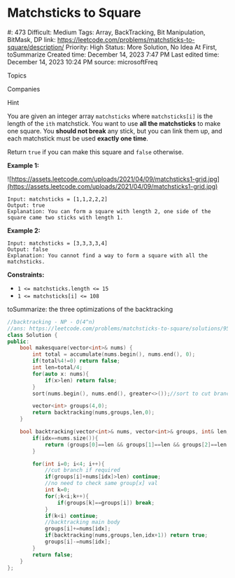 # Matchsticks to Square

#: 473
Difficult: Medium
Tags: Array, BackTracking, Bit Manipulation, BitMask, DP
link: https://leetcode.com/problems/matchsticks-to-square/description/
Priority: High
Status: More Solution, No Idea At First, toSummarize
Created time: December 14, 2023 7:47 PM
Last edited time: December 14, 2023 10:24 PM
source: microsoftFreq

Topics

Companies

Hint

You are given an integer array `matchsticks` where `matchsticks[i]` is the length of the `ith` matchstick. You want to use **all the matchsticks** to make one square. You **should not break** any stick, but you can link them up, and each matchstick must be used **exactly one time**.

Return `true` if you can make this square and `false` otherwise.

**Example 1:**

![https://assets.leetcode.com/uploads/2021/04/09/matchsticks1-grid.jpg](https://assets.leetcode.com/uploads/2021/04/09/matchsticks1-grid.jpg)

```
Input: matchsticks = [1,1,2,2,2]
Output: true
Explanation: You can form a square with length 2, one side of the square came two sticks with length 1.

```

**Example 2:**

```
Input: matchsticks = [3,3,3,3,4]
Output: false
Explanation: You cannot find a way to form a square with all the matchsticks.

```

**Constraints:**

- `1 <= matchsticks.length <= 15`
- `1 <= matchsticks[i] <= 108`

toSummarize: the three optimizations of the backtracking

```cpp
//backtracking - NP - O(4^n)
//ans: https://leetcode.com/problems/matchsticks-to-square/solutions/95744/cpp-6ms-solution-with-dfs/
class Solution {
public:
    bool makesquare(vector<int>& nums) {
        int total = accumulate(nums.begin(), nums.end(), 0);
        if(total%4!=0) return false;
        int len=total/4;
        for(auto x: nums){
            if(x>len) return false;
        }
        sort(nums.begin(), nums.end(), greater<>());//sort to cut branch earlier

        vector<int> groups(4,0);
        return backtracking(nums,groups,len,0);
    }

    bool backtracking(vector<int>& nums, vector<int>& groups, int& len, int idx){
        if(idx==nums.size()){
            return (groups[0]==len && groups[1]==len && groups[2]==len && groups[3]==len);
        }

        for(int i=0; i<4; i++){
            //cut branch if required
            if(groups[i]+nums[idx]>len) continue;
            //no need to check same group[x] val
            int k=0;
            for(;k<i;k++){
                if(groups[k]==groups[i]) break;
            }
            if(k<i) continue;
            //backtracking main body
            groups[i]+=nums[idx];
            if(backtracking(nums,groups,len,idx+1)) return true;
            groups[i]-=nums[idx];
        }
        return false;
    }
};
```